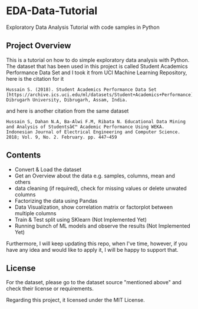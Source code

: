 # EDA-Data-Tutorial
Exploratory Data Analysis Tutorial with code samples in Python

## Project Overview

This is a tutorial on how to do simple exploratory data analysis with Python. The dataset that has been used in this project is called Student Academics Performance Data Set and I took it from UCI Machine Learning Repository, here is the citation for it
```
Hussain S. (2018). Student Academics Performance Data Set [https://archive.ics.uci.edu/ml/datasets/Student+Academics+Performance]. Dibrugarh University, Dibrugarh, Assam, India.
```
and here is another citation from the same dataset
```
Hussain S, Dahan N.A, Ba-Alwi F.M, Ribata N. Educational Data Mining and Analysis of Studentsâ€™ Academic Performance Using WEKA. Indonesian Journal of Electrical Engineering and Computer Science. 2018; Vol. 9, No. 2. February. pp. 447~459
```
## Contents

* Convert & Load the dataset
* Get an Overview about the data e.g. samples, columns, mean and others
* data cleaning (if required), check for missing values or delete unwated columns
* Factorizing the data using Pandas
* Data Visualization, show correlation matrix or factorplot between multiple columns
* Train & Test split using SKlearn (Not Implemented Yet)
* Running bunch of ML models and observe the results (Not Implemented Yet)

Furthermore, I will keep updating this repo, when I've time, however, if you have any idea and would like to apply it, I will be happy to support that. 




## License
For the dataset, please go to the dataset source "mentioned above" and check their license or requirements.

Regarding this project, it licensed under the MIT License.
